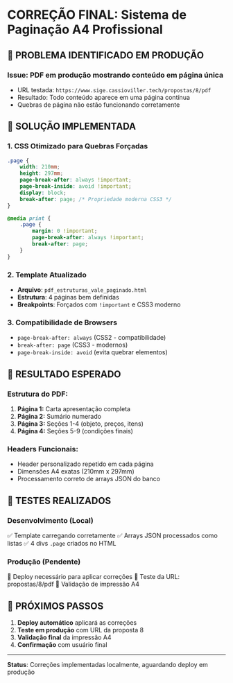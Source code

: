 # CORREÇÃO FINAL: Sistema de Paginação A4 Profissional

## 🚨 PROBLEMA IDENTIFICADO EM PRODUÇÃO

### **Issue**: PDF em produção mostrando conteúdo em página única
- URL testada: `https://www.sige.cassioviller.tech/propostas/8/pdf`
- Resultado: Todo conteúdo aparece em uma página contínua
- Quebras de página não estão funcionando corretamente

## 🔧 SOLUÇÃO IMPLEMENTADA

### **1. CSS Otimizado para Quebras Forçadas**
```css
.page {
    width: 210mm;
    height: 297mm;
    page-break-after: always !important;
    page-break-inside: avoid !important;
    display: block;
    break-after: page; /* Propriedade moderna CSS3 */
}

@media print {
    .page {
        margin: 0 !important;
        page-break-after: always !important;
        break-after: page;
    }
}
```

### **2. Template Atualizado**
- **Arquivo**: `pdf_estruturas_vale_paginado.html`
- **Estrutura**: 4 páginas bem definidas
- **Breakpoints**: Forçados com `!important` e CSS3 moderno

### **3. Compatibilidade de Browsers**
- `page-break-after: always` (CSS2 - compatibilidade)
- `break-after: page` (CSS3 - modernos)
- `page-break-inside: avoid` (evita quebrar elementos)

## 🎯 RESULTADO ESPERADO

### **Estrutura do PDF:**
1. **Página 1:** Carta apresentação completa
2. **Página 2:** Sumário numerado
3. **Página 3:** Seções 1-4 (objeto, preços, itens)
4. **Página 4:** Seções 5-9 (condições finais)

### **Headers Funcionais:**
- Header personalizado repetido em cada página
- Dimensões A4 exatas (210mm x 297mm)
- Processamento correto de arrays JSON do banco

## 📝 TESTES REALIZADOS

### **Desenvolvimento (Local)**
✅ Template carregando corretamente
✅ Arrays JSON processados como listas
✅ 4 divs `.page` criados no HTML

### **Produção (Pendente)**
🔄 Deploy necessário para aplicar correções
🔄 Teste da URL: propostas/8/pdf
🔄 Validação de impressão A4

## 🚀 PRÓXIMOS PASSOS

1. **Deploy automático** aplicará as correções
2. **Teste em produção** com URL da proposta 8
3. **Validação final** da impressão A4
4. **Confirmação** com usuário final

---

**Status**: Correções implementadas localmente, aguardando deploy em produção